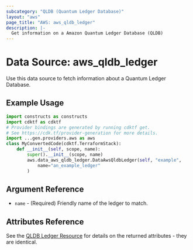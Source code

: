 ```yaml
---
subcategory: "QLDB (Quantum Ledger Database)"
layout: "aws"
page_title: "AWS: aws_qldb_ledger"
description: |-
  Get information on a Amazon Quantum Ledger Database (QLDB)
---
```


# Data Source: aws_qldb_ledger

Use this data source to fetch information about a Quantum Ledger Database.

## Example Usage

```python
import constructs as constructs
import cdktf as cdktf
# Provider bindings are generated by running cdktf get.
# See https://cdk.tf/provider-generation for more details.
import ...gen.providers.aws as aws
class MyConvertedCode(cdktf.TerraformStack):
    def __init__(self, scope, name):
        super().__init__(scope, name)
        aws.data_aws_qldb_ledger.DataAwsQldbLedger(self, "example",
            name="an_example_ledger"
        )
```

## Argument Reference

* `name` - (Required) Friendly name of the ledger to match.

## Attributes Reference

See the [QLDB Ledger Resource](/docs/providers/aws/r/qldb_ledger.html) for details on the
returned attributes - they are identical.

<!-- cache-key: cdktf-0.17.0-pre.15 input-efd7b0054f33ec9aa6029dc5dcdbcf375cecd62f68fe854ccee928d6ae229d8c -->